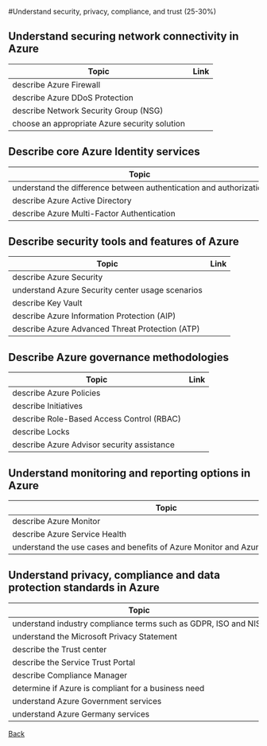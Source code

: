 #Understand security, privacy, compliance, and trust (25-30%)

## Understand securing network connectivity in Azure

| Topic | Link |
| --- | --- |
| describe Azure Firewall | |
| describe Azure DDoS Protection | |
| describe Network Security Group (NSG) | |
| choose an appropriate Azure security solution | |

## Describe core Azure Identity services

| Topic | Link |
| --- | --- |
| understand the difference between authentication and authorization | |
| describe Azure Active Directory | |
| describe Azure Multi-Factor Authentication | |


## Describe security tools and features of Azure

| Topic | Link |
| --- | --- |
| describe Azure Security | |
| understand Azure Security center usage scenarios | |
| describe Key Vault | |
| describe Azure Information Protection (AIP) | |
| describe Azure Advanced Threat Protection (ATP) | |


## Describe Azure governance methodologies

| Topic | Link |
| --- | --- |
| describe Azure Policies | |
| describe Initiatives | |
| describe Role-Based Access Control (RBAC) | |
| describe Locks | |
| describe Azure Advisor security assistance | |


## Understand monitoring and reporting options in Azure

| Topic | Link |
| --- | --- |
| describe Azure Monitor | |
| describe Azure Service Health | |
| understand the use cases and benefits of Azure Monitor and Azure Service Health | |


## Understand privacy, compliance and data protection standards in Azure

| Topic | Link |
| --- | --- |
| understand industry compliance terms such as GDPR, ISO and NIST | |
| understand the Microsoft Privacy Statement | |
| describe the Trust center | |
| describe the Service Trust Portal | |
| describe Compliance Manager | |
| determine if Azure is compliant for a business need | |
| understand Azure Government services | |
| understand Azure Germany services | |



[Back](index.md)